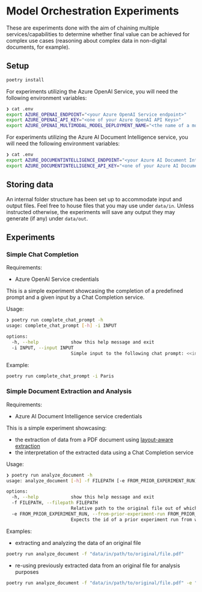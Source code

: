 # Model Orchestration Experiments

These are experiments done with the aim of chaining multiple services/capabilities to determine whether final value can be achieved for complex use cases (reasoning about complex data in non-digital documents, for example).

## Setup

```sh
poetry install
```

For experiments utilizing the Azure OpenAI Service, you will need the following environment variables:

```sh
❯ cat .env
export AZURE_OPENAI_ENDPOINT="<your Azure OpenAI Service endpoint>"
export AZURE_OPENAI_API_KEY="<one of your Azure OpenAI API Keys>"
export AZURE_OPENAI_MULTIMODAL_MODEL_DEPLOYMENT_NAME="<the name of a model deployed in Azure AI Foundry that can be used for chat completion, e.g. 'gpt-4'>>"
```

For experiments utilizing the Azure AI Document Intelligence service, you will need the following environment variables:

```sh
❯ cat .env
export AZURE_DOCUMENTINTELLIGENCE_ENDPOINT="<your Azure AI Document Intelligence service endpoint>"
export AZURE_DOCUMENTINTELLIGENCE_API_KEY="<one of your Azure AI Document Intelligence service API Keys>"
```

## Storing data
An internal folder structure has been set up to accommodate input and output files. Feel free to house files that you may use under `data/in`. Unless instructed otherwise, the experiments will save any output they may generate (if any) under `data/out`.

## Experiments

### Simple Chat Completion

Requirements:
- Azure OpenAI Service credentials

This is a simple experiment showcasing the completion of a predefined prompt and a given input by a Chat Completion service.

Usage:

```sh
❯ poetry run complete_chat_prompt -h
usage: complete_chat_prompt [-h] -i INPUT

options:
  -h, --help            show this help message and exit
  -i INPUT, --input INPUT
                        Simple input to the following chat prompt: <<input>> is the capital of
```

Example:
```sh
poetry run complete_chat_prompt -i Paris
```

### Simple Document Extraction and Analysis

Requirements:
- Azure AI Document Intelligence service credentials

This is a simple experiment showcasing:
- the extraction of data from a PDF document using [layout-aware extraction](https://learn.microsoft.com/en-us/azure/ai-services/document-intelligence/prebuilt/layout?view=doc-intel-4.0.0&tabs=rest%2Csample-code)
- the interpretation of the extracted data using a Chat Completion service

Usage:

```sh
❯ poetry run analyze_document -h
usage: analyze_document [-h] -f FILEPATH [-e FROM_PRIOR_EXPERIMENT_RUN]

options:
  -h, --help            show this help message and exit
  -f FILEPATH, --filepath FILEPATH
                        Relative path to the original file out of which data needs to be extracted and analyzed
  -e FROM_PRIOR_EXPERIMENT_RUN, --from-prior-experiment-run FROM_PRIOR_EXPERIMENT_RUN
                        Expects the id of a prior experiment run from which to re-use extracted data
```

Examples:

- extracting and analyzing the data of an original file
```sh
poetry run analyze_document -f "data/in/path/to/original/file.pdf"
```

- re-using previously extracted data from an original file for analysis purposes
```sh
poetry run analyze_document -f "data/in/path/to/original/file.pdf" -e "id of prior experiment run"
```
